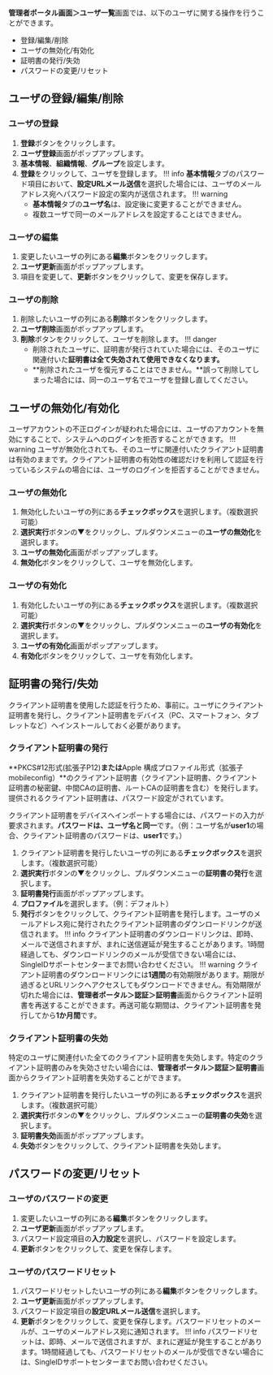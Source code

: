 **管理者ポータル画面＞ユーザ一覧**画面では、以下のユーザに関する操作を行うことができます。

* 登録/編集/削除
* ユーザの無効化/有効化
* 証明書の発行/失効
* パスワードの変更/リセット

## ユーザの登録/編集/削除
### ユーザの登録
1. **登録**ボタンをクリックします。
2. **ユーザ登録**画面がポップアップします。
3. **基本情報**、**組織情報**、**グループ**を設定します。
4. **登録**をクリックして、ユーザを登録します。
!!! info
    **基本情報**タブのパスワード項目において、**設定URLメール送信**を選択した場合には、ユーザのメールアドレス宛へパスワード設定の案内が送信されます。
!!! warning
    * **基本情報**タブの**ユーザ名**は、設定後に変更することができません。
    * 複数ユーザで同一のメールアドレスを設定することはできません。

### ユーザの編集
1. 変更したいユーザの列にある**編集**ボタンをクリックします。
2. **ユーザ更新**画面がポップアップします。
3. 項目を変更して、**更新**ボタンをクリックして、変更を保存します。

### ユーザの削除
1. 削除したいユーザの列にある**削除**ボタンをクリックします。
2. **ユーザ削除**画面がポップアップします。
3. **削除**ボタンをクリックして、ユーザを削除します。
!!! danger
    * 削除されたユーザに、証明書が発行されていた場合には、そのユーザに関連付いた**証明書は全て失効されて使用できなくなります。**
    * **削除されたユーザを復元することはできません。**誤って削除してしまった場合には、同一のユーザ名でユーザを登録し直してください。

## ユーザの無効化/有効化
ユーザアカウントの不正ログインが疑われた場合には、ユーザのアカウントを無効にすることで、システムへのログインを拒否することができます。
!!! warning
    ユーザが無効化されても、そのユーザに関連付いたクライアント証明書は有効のままです。クライアント証明書の有効性の確認だけを利用して認証を行っているシステムの場合には、ユーザのログインを拒否することができません。

### ユーザの無効化
1. 無効化したいユーザの列にある**チェックボックス**を選択します。（複数選択可能）
2. **選択実行**ボタンの▼をクリックし、プルダウンメニューの**ユーザの無効化**を選択します。
3. **ユーザの無効化**画面がポップアップします。
4. **無効化**ボタンをクリックして、ユーザを無効化します。

### ユーザの有効化
1. 有効化したいユーザの列にある**チェックボックス**を選択します。（複数選択可能）
2. **選択実行**ボタンの▼をクリックし、プルダウンメニューの**ユーザの有効化**を選択します。
3. **ユーザの有効化**画面がポップアップします。
4. **有効化**ボタンをクリックして、ユーザを有効化します。

## 証明書の発行/失効
クライアント証明書を使用した認証を行うため、事前に。ユーザにクライアント証明書を発行し、クライアント証明書をデバイス（PC、スマートフォン、タブレットなど）へインストールしておく必要があります。

### クライアント証明書の発行
**PKCS#12形式(拡張子P12)**または**Apple 構成プロファイル形式（拡張子mobileconfig）**のクライアント証明書（クライアント証明書、クライアント証明書の秘密鍵、中間CAの証明書、ルートCAの証明書を含む）を発行します。提供されるクライアント証明書は、パスワード設定がされています。

クライアント証明書をデバイスへインポートする場合には、パスワードの入力が要求されます。**パスワードは、ユーザ名と同一**です。（例：ユーザ名が**user1**の場合、クライアント証明書のパスワードは、**user1**です。）

1. クライアント証明書を発行したいユーザの列にある**チェックボックス**を選択します。（複数選択可能）
2. **選択実行**ボタンの▼をクリックし、プルダウンメニューの**証明書の発行**を選択します。
3. **証明書発行**画面がポップアップします。
4. **プロファイル**を選択します。（例：デフォルト）
5. **発行**ボタンをクリックして、クライアント証明書を発行します。ユーザのメールアドレス宛に発行されたクライアント証明書のダウンロードリンクが送信されます。
!!! info
    クライアント証明書のダウンロードリンクは、即時、メールで送信されますが、まれに送信遅延が発生することがあります。1時間経過しても、ダウンロードリンクのメールが受信できない場合には、SingleIDサポートセンターまでお問い合わせください。
!!! warning
    クライアント証明書のダウンロードリンクには**1週間**の有効期限があります。期限が過ぎるとURLリンクへアクセスしてもダウンロードできません。有効期限が切れた場合には、**管理者ポータル＞認証＞証明書**画面からクライアント証明書を再送することができます。再送可能な期間は、クライアント証明書を発行してから**1か月間**です。

### クライアント証明書の失効
特定のユーザに関連付いた全てのクライアント証明書を失効します。特定のクライアント証明書のみを失効させたい場合には、**管理者ポータル＞認証＞証明書**画面からクライアント証明書を失効することができます。

1. クライアント証明書を発行したいユーザの列にある**チェックボックス**を選択します。（複数選択可能）
2. **選択実行**ボタンの▼をクリックし、プルダウンメニューの**証明書の失効**を選択します。
3. **証明書失効**画面がポップアップします。
4. **失効**ボタンをクリックして、クライアント証明書を失効します。

## パスワードの変更/リセット

### ユーザのパスワードの変更
1. 変更したいユーザの列にある**編集**ボタンをクリックします。
2. **ユーザ更新**画面がポップアップします。
3. パスワード設定項目の**入力設定**を選択し、パスワードを設定します。
4. **更新**ボタンをクリックして、変更を保存します。

### ユーザのパスワードリセット
1. パスワードリセットしたいユーザの列にある**編集**ボタンをクリックします。
2. **ユーザ更新**画面がポップアップします。
3. パスワード設定項目の**設定URLメール送信**を選択します。
4. **更新**ボタンをクリックして、変更を保存します。パスワードリセットのメールが、ユーザのメールアドレス宛に通知されます。
!!! info
    パスワードリセットは、即時、メールで送信されますが、まれに遅延が発生することがあります。1時間経過しても、パスワードリセットのメールが受信できない場合には、SingleIDサポートセンターまでお問い合わせください。
